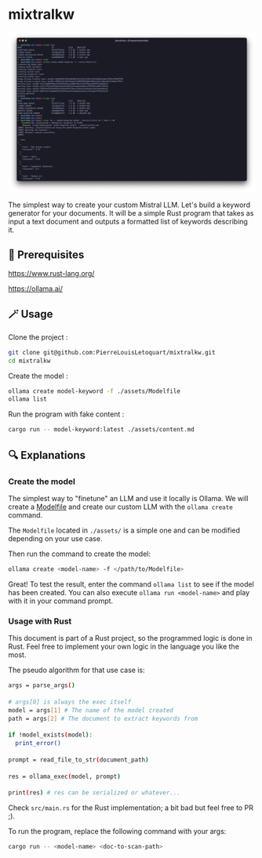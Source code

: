 # mixtralkw

![tabarnouche](./assets/ilIiLIIillL.png)

The simplest way to create your custom Mistral LLM. Let's build a keyword generator for your documents. It will be a simple Rust program that takes as input a text document and outputs a formatted list of keywords describing it.

## 🔗 Prerequisites

https://www.rust-lang.org/

https://ollama.ai/

## 🪄 Usage

Clone the project :

```bash
git clone git@github.com:PierreLouisLetoquart/mixtralkw.git
cd mixtralkw
```

Create the model :

```bash
ollama create model-keyword -f ./assets/Modelfile
ollama list
```

Run the program with fake content :

```bash
cargo run -- model-keyword:latest ./assets/content.md
```

## 🔍 Explanations

### Create the model

The simplest way to "finetune" an LLM and use it locally is Ollama. We will create a [Modelfile](https://github.com/ollama/ollama/blob/main/docs/modelfile.md) and create our custom LLM with the `ollama create` command.

The `Modelfile` located in `./assets/` is a simple one and can be modified depending on your use case.

Then run the command to create the model:

```bash
ollama create <model-name> -f </path/to/Modelfile>
```

Great! To test the result, enter the command `ollama list` to see if the model has been created. You can also execute `ollama run <model-name>` and play with it in your command prompt.

### Usage with Rust

This document is part of a Rust project, so the programmed logic is done in Rust. Feel free to implement your own logic in the language you like the most.

The pseudo algorithm for that use case is:

```bash
args = parse_args()

# args[0] is always the exec itself
model = args[1] # The name of the model created
path = args[2] # The document to extract keywords from

if !model_exists(model):
  print_error()

prompt = read_file_to_str(document_path)

res = ollama_exec(model, prompt)

print(res) # res can be serialized or whatever...
```

Check `src/main.rs` for the Rust implementation; a bit bad but feel free to PR ;).

To run the program, replace the following command with your args:

```bash
cargo run -- <model-name> <doc-to-scan-path>
```

